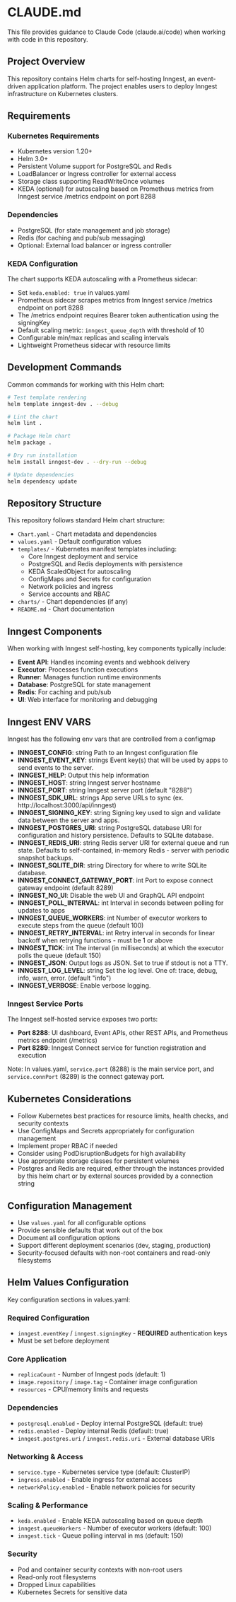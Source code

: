 # CLAUDE.md

This file provides guidance to Claude Code (claude.ai/code) when working with code in this repository.

## Project Overview

This repository contains Helm charts for self-hosting Inngest, an event-driven application platform. The project enables users to deploy Inngest infrastructure on Kubernetes clusters.

## Requirements

### Kubernetes Requirements

- Kubernetes version 1.20+
- Helm 3.0+
- Persistent Volume support for PostgreSQL and Redis
- LoadBalancer or Ingress controller for external access
- Storage class supporting ReadWriteOnce volumes
- KEDA (optional) for autoscaling based on Prometheus metrics from Inngest service /metrics endpoint on port 8288

### Dependencies

- PostgreSQL (for state management and job storage)
- Redis (for caching and pub/sub messaging)
- Optional: External load balancer or ingress controller

### KEDA Configuration

The chart supports KEDA autoscaling with a Prometheus sidecar:

- Set `keda.enabled: true` in values.yaml
- Prometheus sidecar scrapes metrics from Inngest service /metrics endpoint on port 8288
- The /metrics endpoint requires Bearer token authentication using the signingKey
- Default scaling metric: `inngest_queue_depth` with threshold of 10
- Configurable min/max replicas and scaling intervals
- Lightweight Prometheus sidecar with resource limits

## Development Commands

Common commands for working with this Helm chart:

```bash
# Test template rendering
helm template inngest-dev . --debug

# Lint the chart
helm lint .

# Package Helm chart
helm package .

# Dry run installation
helm install inngest-dev . --dry-run --debug

# Update dependencies
helm dependency update
```

## Repository Structure

This repository follows standard Helm chart structure:

- `Chart.yaml` - Chart metadata and dependencies
- `values.yaml` - Default configuration values
- `templates/` - Kubernetes manifest templates including:
  - Core Inngest deployment and service
  - PostgreSQL and Redis deployments with persistence
  - KEDA ScaledObject for autoscaling
  - ConfigMaps and Secrets for configuration
  - Network policies and ingress
  - Service accounts and RBAC
- `charts/` - Chart dependencies (if any)
- `README.md` - Chart documentation

## Inngest Components

When working with Inngest self-hosting, key components typically include:

- **Event API**: Handles incoming events and webhook delivery
- **Executor**: Processes function executions
- **Runner**: Manages function runtime environments
- **Database**: PostgreSQL for state management
- **Redis**: For caching and pub/sub
- **UI**: Web interface for monitoring and debugging

## Inngest ENV VARS

Inngest has the following env vars that are controlled from a configmap

- **INNGEST_CONFIG**: string Path to an Inngest configuration file
- **INNGEST_EVENT_KEY**: strings Event key(s) that will be used by apps to send events to the server.
- **INNGEST_HELP**: Output this help information
- **INNGEST_HOST**: string Inngest server hostname
- **INNGEST_PORT**: string Inngest server port (default "8288")
- **INNGEST_SDK_URL**: strings App serve URLs to sync (ex. http://localhost:3000/api/inngest)
- **INNGEST_SIGNING_KEY**: string Signing key used to sign and validate data between the server and apps.
- **INNGEST_POSTGRES_URI**: string PostgreSQL database URI for configuration and history persistence. Defaults to SQLite database.
- **INNGEST_REDIS_URI**: string Redis server URI for external queue and run state. Defaults to self-contained, in-memory Redis - server with periodic snapshot backups.
- **INNGEST_SQLITE_DIR**: string Directory for where to write SQLite database.
- **INNGEST_CONNECT_GATEWAY_PORT**: int Port to expose connect gateway endpoint (default 8289)
- **INNGEST_NO_UI**: Disable the web UI and GraphQL API endpoint
- **INNGEST_POLL_INTERVAL**: int Interval in seconds between polling for updates to apps
- **INNGEST_QUEUE_WORKERS**: int Number of executor workers to execute steps from the queue (default 100)
- **INNGEST_RETRY_INTERVAL**: int Retry interval in seconds for linear backoff when retrying functions - must be 1 or above
- **INNGEST_TICK**: int The interval (in milliseconds) at which the executor polls the queue (default 150)
- **INNGEST_JSON**: Output logs as JSON. Set to true if stdout is not a TTY.
- **INNGEST_LOG_LEVEL**: string Set the log level. One of: trace, debug, info, warn, error. (default "info")
- **INNGEST_VERBOSE**: Enable verbose logging.

### Inngest Service Ports

The Inngest self-hosted service exposes two ports:

- **Port 8288**: UI dashboard, Event APIs, other REST APIs, and Prometheus metrics endpoint (/metrics)
- **Port 8289**: Inngest Connect service for function registration and execution

Note: In values.yaml, `service.port` (8288) is the main service port, and `service.connPort` (8289) is the connect gateway port.

## Kubernetes Considerations

- Follow Kubernetes best practices for resource limits, health checks, and security contexts
- Use ConfigMaps and Secrets appropriately for configuration management
- Implement proper RBAC if needed
- Consider using PodDisruptionBudgets for high availability
- Use appropriate storage classes for persistent volumes
- Postgres and Redis are required, either through the instances provided by this helm chart or by external sources provided by a connection string

## Configuration Management

- Use `values.yaml` for all configurable options
- Provide sensible defaults that work out of the box
- Document all configuration options
- Support different deployment scenarios (dev, staging, production)
- Security-focused defaults with non-root containers and read-only filesystems

## Helm Values Configuration

Key configuration sections in values.yaml:

### Required Configuration

- `inngest.eventKey` / `inngest.signingKey` - **REQUIRED** authentication keys
- Must be set before deployment

### Core Application

- `replicaCount` - Number of Inngest pods (default: 1)
- `image.repository` / `image.tag` - Container image configuration
- `resources` - CPU/memory limits and requests

### Dependencies

- `postgresql.enabled` - Deploy internal PostgreSQL (default: true)
- `redis.enabled` - Deploy internal Redis (default: true)
- `inngest.postgres.uri` / `inngest.redis.uri` - External database URIs

### Networking & Access

- `service.type` - Kubernetes service type (default: ClusterIP)
- `ingress.enabled` - Enable ingress for external access
- `networkPolicy.enabled` - Enable network policies for security

### Scaling & Performance

- `keda.enabled` - Enable KEDA autoscaling based on queue depth
- `inngest.queueWorkers` - Number of executor workers (default: 100)
- `inngest.tick` - Queue polling interval in ms (default: 150)

### Security

- Pod and container security contexts with non-root users
- Read-only root filesystems
- Dropped Linux capabilities
- Kubernetes Secrets for sensitive data
